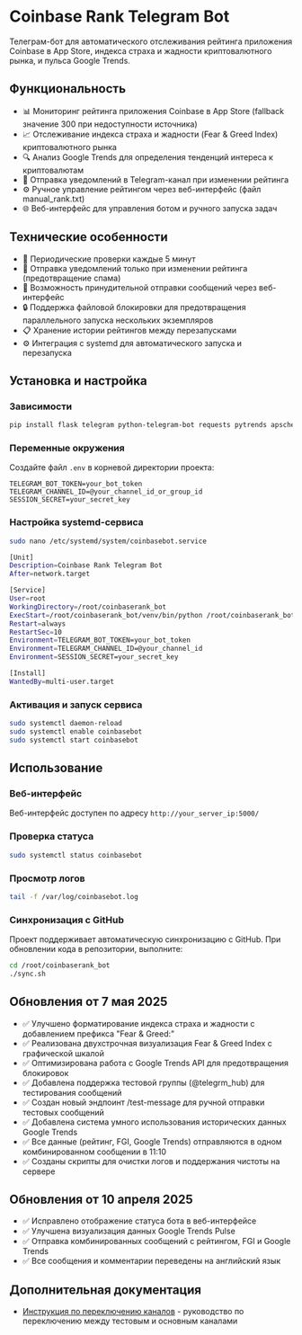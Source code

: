 # Coinbase Rank Telegram Bot

Телеграм-бот для автоматического отслеживания рейтинга приложения Coinbase в App Store, индекса страха и жадности криптовалютного рынка, и пульса Google Trends.

## Функциональность

- 📊 Мониторинг рейтинга приложения Coinbase в App Store (fallback значение 300 при недоступности источника)
- 📈 Отслеживание индекса страха и жадности (Fear & Greed Index) криптовалютного рынка
- 🔍 Анализ Google Trends для определения тенденций интереса к криптовалютам
- 📱 Отправка уведомлений в Telegram-канал при изменении рейтинга
- ⚙️ Ручное управление рейтингом через веб-интерфейс (файл manual_rank.txt)
- 🌐 Веб-интерфейс для управления ботом и ручного запуска задач

## Технические особенности

- 🔄 Периодические проверки каждые 5 минут
- 🔔 Отправка уведомлений только при изменении рейтинга (предотвращение спама)
- 🚀 Возможность принудительной отправки сообщений через веб-интерфейс
- 🔒 Поддержка файловой блокировки для предотвращения параллельного запуска нескольких экземпляров
- 📋 Хранение истории рейтингов между перезапусками
- ⚙️ Интеграция с systemd для автоматического запуска и перезапуска

## Установка и настройка

### Зависимости

```bash
pip install flask telegram python-telegram-bot requests pytrends apscheduler
```

### Переменные окружения

Создайте файл `.env` в корневой директории проекта:

```
TELEGRAM_BOT_TOKEN=your_bot_token
TELEGRAM_CHANNEL_ID=@your_channel_id_or_group_id
SESSION_SECRET=your_secret_key
```

### Настройка systemd-сервиса

```bash
sudo nano /etc/systemd/system/coinbasebot.service

[Unit]
Description=Coinbase Rank Telegram Bot
After=network.target

[Service]
User=root
WorkingDirectory=/root/coinbaserank_bot
ExecStart=/root/coinbaserank_bot/venv/bin/python /root/coinbaserank_bot/main.py
Restart=always
RestartSec=10
Environment=TELEGRAM_BOT_TOKEN=your_bot_token
Environment=TELEGRAM_CHANNEL_ID=@your_channel_id
Environment=SESSION_SECRET=your_secret_key

[Install]
WantedBy=multi-user.target
```

### Активация и запуск сервиса

```bash
sudo systemctl daemon-reload
sudo systemctl enable coinbasebot
sudo systemctl start coinbasebot
```

## Использование

### Веб-интерфейс

Веб-интерфейс доступен по адресу `http://your_server_ip:5000/`

### Проверка статуса

```bash
sudo systemctl status coinbasebot
```

### Просмотр логов

```bash
tail -f /var/log/coinbasebot.log
```

### Синхронизация с GitHub

Проект поддерживает автоматическую синхронизацию с GitHub. При обновлении кода в репозитории, выполните:

```bash
cd /root/coinbaserank_bot
./sync.sh
```

## Обновления от 7 мая 2025

- ✅ Улучшено форматирование индекса страха и жадности с добавлением префикса "Fear & Greed:"
- ✅ Реализована двухстрочная визуализация Fear & Greed Index с графической шкалой
- ✅ Оптимизирована работа с Google Trends API для предотвращения блокировок
- ✅ Добавлена поддержка тестовой группы (@telegrm_hub) для тестирования сообщений
- ✅ Создан новый эндпоинт /test-message для ручной отправки тестовых сообщений
- ✅ Добавлена система умного использования исторических данных Google Trends
- ✅ Все данные (рейтинг, FGI, Google Trends) отправляются в одном комбинированном сообщении в 11:10
- ✅ Созданы скрипты для очистки логов и поддержания чистоты на сервере

## Обновления от 10 апреля 2025

- ✅ Исправлено отображение статуса бота в веб-интерфейсе
- ✅ Улучшена визуализация данных Google Trends Pulse
- ✅ Отправка комбинированных сообщений с рейтингом, FGI и Google Trends
- ✅ Все сообщения и комментарии переведены на английский язык

## Дополнительная документация

- [Инструкция по переключению каналов](channel_switching.md) - руководство по переключению между тестовым и основным каналами